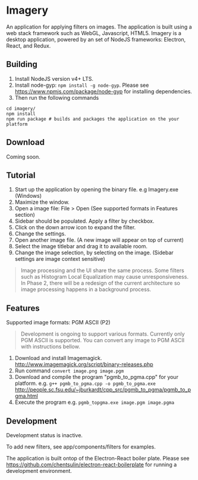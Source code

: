 # Imagery

An application for applying filters on images. The application is built using a web stack framework such as WebGL, Javascript, HTML5. Imagery is a desktop application, powered by an set of NodeJS frameworks: Electron, React, and Redux.

## Building

1. Install NodeJS version v4+ LTS.
2. Install node-gyp: ```npm install -g node-gyp```. Please see https://www.npmjs.com/package/node-gyp for installing dependencies.
3. Then run the following commands
```
cd imagery/
npm install
npm run package # builds and packages the application on the your platform
```

## Download

Coming soon.

## Tutorial

1. Start up the application by opening the binary file. e.g Imagery.exe (Windows)
2. Maximize the window.
3. Open a image file: File > Open (See supported formats in Features section)
4. Sidebar should be populated. Apply a filter by checkbox. 
5. Click on the down arrow icon to expand the filter.
6. Change the settings.
7. Open another image file. (A new image will appear on top of current)
8. Select the image titlebar and drag it to available room.
9. Change the image selection, by selecting on the image. (Sidebar settings are image context sensitive)

> Image processing and the UI share the same process. Some filters such as Histogram Local Equalization may cause unresponsiveness. In Phase 2, there will be a redesign of the current architecture so image processing happens in a background process.

## Features

Supported image formats: PGM ASCII (P2)

> Development is ongoing to support various formats. Currently only PGM ASCII is supported. You can convert any image to PGM ASCII with instructions bellow.
 
1. Download and install Imagemagick. http://www.imagemagick.org/script/binary-releases.php
2. Run command ```convert image.png image.pgm```
3. Download and compile the program "pgmb_to_pgma.cpp" for your platform. e.g. ```g++ pgmb_to_pgma.cpp -o pgmb_to_pgma.exe``` http://people.sc.fsu.edu/~jburkardt/cpp_src/pgmb_to_pgma/pgmb_to_pgma.html
3. Execute the program e.g. ```pgmb_topgma.exe image.pgm image.pgma```

## Development

Development status is inactive.

To add new filters, see app/components/filters for examples.

The application is built ontop of the Electron-React boiler plate. Please see https://github.com/chentsulin/electron-react-boilerplate for running a development environment.